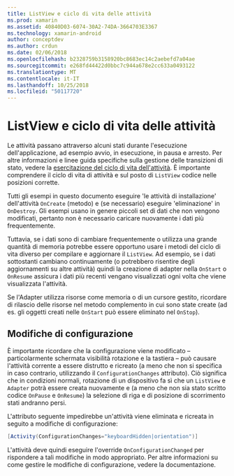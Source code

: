 ```yaml
---
title: ListView e ciclo di vita delle attività
ms.prod: xamarin
ms.assetid: 40840D03-6074-30A2-74DA-3664703E3367
ms.technology: xamarin-android
author: conceptdev
ms.author: crdun
ms.date: 02/06/2018
ms.openlocfilehash: b2328759b3158920bc8683ec14c2aebefd7a04ae
ms.sourcegitcommit: e268fd44422d0bbc7c944a678e2cc633a0493122
ms.translationtype: MT
ms.contentlocale: it-IT
ms.lasthandoff: 10/25/2018
ms.locfileid: "50117720"
---
```

# <a name="listview-and-the-activity-lifecycle"></a>ListView e ciclo di vita delle attività

Le attività passano attraverso alcuni stati durante l'esecuzione dell'applicazione, ad esempio avvio, in esecuzione, in pausa e arresto. Per altre informazioni e linee guida specifiche sulla gestione delle transizioni di stato, vedere la [esercitazione del ciclo di vita dell'attività](~/android/app-fundamentals/activity-lifecycle/index.md).
È importante comprendere il ciclo di vita di attività e sul posto di `ListView` codice nelle posizioni corrette.

Tutti gli esempi in questo documento eseguire 'le attività di installazione' dell'attività `OnCreate` (metodo) e (se necessario) eseguire 'eliminazione' in `OnDestroy`. Gli esempi usano in genere piccoli set di dati che non vengono modificati, pertanto non è necessario caricare nuovamente i dati più frequentemente.

Tuttavia, se i dati sono di cambiare frequentemente o utilizza una grande quantità di memoria potrebbe essere opportuno usare i metodi del ciclo di vita diverso per compilare e aggiornare il `ListView`. Ad esempio, se i dati sottostanti cambiano continuamente (o potrebbero risentire degli aggiornamenti su altre attività) quindi la creazione di adapter nella `OnStart` o `OnResume` assicura i dati più recenti vengano visualizzati ogni volta che viene visualizzata l'attività.

Se l'Adapter utilizza risorse come memoria o di un cursore gestito, ricordare di rilascio delle risorse nel metodo complemento in cui sono state create (ad es. gli oggetti creati nelle `OnStart` può essere eliminato nel `OnStop`).


## <a name="configuration-changes"></a>Modifiche di configurazione

È importante ricordare che la configurazione viene modificato &ndash; particolarmente schermata visibilità rotazione e la tastiera &ndash; può causare l'attività corrente a essere distrutto e ricreato (a meno che non si specifica in caso contrario, utilizzando il `ConfigurationChanges` attributo). Ciò significa che in condizioni normali, rotazione di un dispositivo fa sì che un `ListView` e `Adapter` potrà essere creata nuovamente e (a meno che non sia stato scritto codice `OnPause` e `OnResume`) la selezione di riga e di posizione di scorrimento stati andranno persi.

L'attributo seguente impedirebbe un'attività viene eliminata e ricreata in seguito a modifiche di configurazione:

```csharp
[Activity(ConfigurationChanges="keyboardHidden|orientation")]
```

L'attività deve quindi eseguire l'override `OnConfigurationChanged` per rispondere a tali modifiche in modo appropriato. Per altre informazioni su come gestire le modifiche di configurazione, vedere la documentazione.

